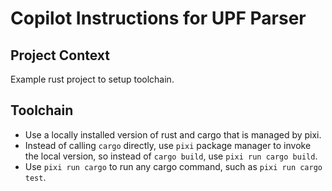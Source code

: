 # Copilot Instructions for UPF Parser

<!-- Use this file to provide workspace-specific custom instructions to Copilot. For more details, visit https://code.visualstudio.com/docs/copilot/copilot-customization#_use-a-githubcopilotinstructionsmd-file -->

## Project Context

Example rust project to setup toolchain.

## Toolchain
- Use a locally installed version of rust and cargo that is managed by pixi.
- Instead of calling `cargo` directly, use `pixi` package manager to invoke the local version, so instead of `cargo build`, use `pixi run cargo build`.
- Use `pixi run cargo` to run any cargo command, such as `pixi run cargo test`.